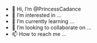 - 👋 Hi, I’m @PrincessCadance
- 👀 I’m interested in ...
- 🌱 I’m currently learning ...
- 💞️ I’m looking to collaborate on ...
- 📫 How to reach me ...

<!---
PrincessCadance/PrincessCadance is a ✨ special ✨ repository because its `README.md` (this file) appears on your GitHub profile.
You can click the Preview link to take a look at your changes.
--->
